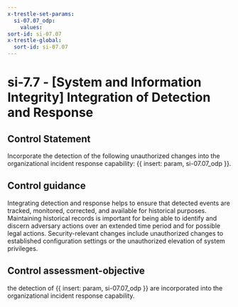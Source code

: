 ```yaml
---
x-trestle-set-params:
  si-07.07_odp:
    values:
sort-id: si-07.07
x-trestle-global:
  sort-id: si-07.07
---
```


# si-7.7 - \[System and Information Integrity\] Integration of Detection and Response

## Control Statement

Incorporate the detection of the following unauthorized changes into the organizational incident response capability: {{ insert: param, si-07.07_odp }}.

## Control guidance

Integrating detection and response helps to ensure that detected events are tracked, monitored, corrected, and available for historical purposes. Maintaining historical records is important for being able to identify and discern adversary actions over an extended time period and for possible legal actions. Security-relevant changes include unauthorized changes to established configuration settings or the unauthorized elevation of system privileges.

## Control assessment-objective

the detection of {{ insert: param, si-07.07_odp }} are incorporated into the organizational incident response capability.
